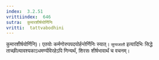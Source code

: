 ```yaml
---
index:  3.2.51
vrittiindex:  646
sutra:  कुमारशीर्षयोर्णिनिः
vritti:  tattvabodhini 
---
```


कुमारशीर्षयोर्णिनि)। एतयोः कर्मणोरुपपदयोर्हन्तेर्णिनिः स्यात्। `सुप्यजातौ` इत्यादिभिः सिद्धे ताच्छील्यावश्यकाऽधमर्ण्यविरहेऽपि णिन्यर्थं, शिरसः शीर्षभावार्थं च वचनम्। 

